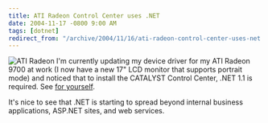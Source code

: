 ```yaml
---
title: ATI Radeon Control Center uses .NET
date: 2004-11-17 -0800 9:00 AM
tags: [dotnet]
redirect_from: "/archive/2004/11/16/ati-radeon-control-center-uses-net.aspx/"
---
```


![ATI Radeon](/images/AtiRadeon.jpg) I'm currently updating my device
driver for my ATI Radeon 9700 at work (I now have a new 17" LCD monitor
that supports portrait mode) and noticed that to install the CATALYST
Control Center, .NET 1.1 is required. See [for
yourself](http://www.ati.com/support/drivers/winxp/radeonwdm-xp.html?type=xp&prodType=graphic∏=productsXPdriver&submit.x=12&submit.y=2).

It's nice to see that .NET is starting to spread beyond internal
business applications, ASP.NET sites, and web services.


